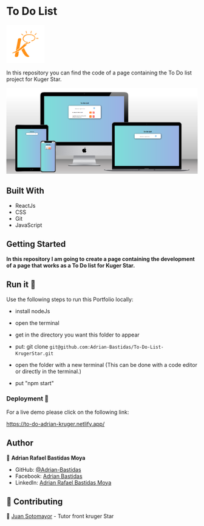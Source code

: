 # To Do List
<img src='public\Images\kruger.png' width='100'>

In this repository you can find the code of a page containing the To Do list project for Kuger Star.

<img src='public\Images\so-mockup.png'>

## Built With

- ReactJs 
- CSS
- Git
- JavaScript

## Getting Started

**In this repository I am going to create a page containing the development of a page that works as a To Do list for Kuger Star.**

## Run it 🔨

Use the following steps to run this Portfolio locally:
- install nodeJs

- open the terminal

- get in the directory you want this folder to appear

- put: git clone `git@github.com:Adrian-Bastidas/To-Do-List-KrugerStar.git`

- open the folder with a new terminal (This can be done with a code editor or directly in the terminal.)
- put "npm start"

### Deployment 👀

For a live demo please click on the following link:

https://to-do-adrian-kruger.netlify.app/

## Author

👤 **Adrian Rafael Bastidas Moya**

- GitHub: [@Adrian-Bastidas](https://github.com/Adrian-Bastidas)
- Facebook: [Adrian Bastidas](https://www.facebook.com/rafdrian/)
- LinkedIn: [Adrian Rafael Bastidas Moya](https://www.linkedin.com/in/adrian-rafael-bastidas-moya-5b940419b/)

## 🤝 Contributing

👥 [Juan Sotomayor](https://github.com/Juanse7793) - Tutor front kruger Star
